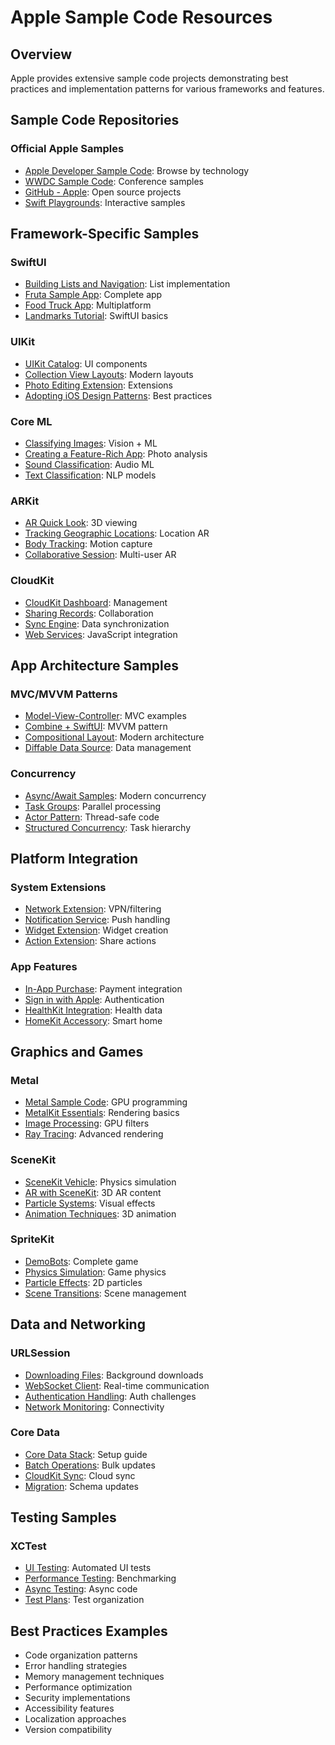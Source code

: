 # Apple Sample Code Resources

## Overview
Apple provides extensive sample code projects demonstrating best practices and implementation patterns for various frameworks and features.

## Sample Code Repositories

### Official Apple Samples
- [Apple Developer Sample Code](https://developer.apple.com/documentation/technologies): Browse by technology
- [WWDC Sample Code](https://developer.apple.com/wwdc/sample-code/): Conference samples
- [GitHub - Apple](https://github.com/apple): Open source projects
- [Swift Playgrounds](https://developer.apple.com/swift-playgrounds/): Interactive samples

## Framework-Specific Samples

### SwiftUI
- [Building Lists and Navigation](https://developer.apple.com/tutorials/swiftui/building-lists-and-navigation): List implementation
- [Fruta Sample App](https://developer.apple.com/documentation/swiftui/fruta_building_a_feature-rich_app_with_swiftui): Complete app
- [Food Truck App](https://developer.apple.com/documentation/swiftui/food_truck_building_a_swiftui_multiplatform_app): Multiplatform
- [Landmarks Tutorial](https://developer.apple.com/tutorials/swiftui): SwiftUI basics

### UIKit
- [UIKit Catalog](https://developer.apple.com/documentation/uikit/views_and_controls/uikit_catalog_creating_and_customizing_views_and_controls): UI components
- [Collection View Layouts](https://developer.apple.com/documentation/uikit/views_and_controls/collection_views/implementing_modern_collection_views): Modern layouts
- [Photo Editing Extension](https://developer.apple.com/documentation/photokit/implementing_a_photo_editing_extension): Extensions
- [Adopting iOS Design Patterns](https://developer.apple.com/documentation/uikit/adopting_ios_design_patterns): Best practices

### Core ML
- [Classifying Images](https://developer.apple.com/documentation/vision/classifying_images_with_vision_and_core_ml): Vision + ML
- [Creating a Feature-Rich App](https://developer.apple.com/documentation/coreml/creating_a_feature-rich_app_with_photos_and_core_ml): Photo analysis
- [Sound Classification](https://developer.apple.com/documentation/soundanalysis/classifying_sounds_in_an_audio_stream): Audio ML
- [Text Classification](https://developer.apple.com/documentation/naturallanguage/creating_a_text_classifier_model): NLP models

### ARKit
- [AR Quick Look](https://developer.apple.com/documentation/arkit/viewing_3d_models_in_ar_quick_look): 3D viewing
- [Tracking Geographic Locations](https://developer.apple.com/documentation/arkit/content_anchors/tracking_geographic_locations_in_ar): Location AR
- [Body Tracking](https://developer.apple.com/documentation/arkit/content_anchors/capturing_body_motion_in_3d): Motion capture
- [Collaborative Session](https://developer.apple.com/documentation/arkit/creating_a_collaborative_session): Multi-user AR

### CloudKit
- [CloudKit Dashboard](https://developer.apple.com/documentation/cloudkit/managing_icloud_containers_with_the_cloudkit_database_app): Management
- [Sharing Records](https://developer.apple.com/documentation/cloudkit/shared_database/sharing_cloudkit_data_with_other_icloud_users): Collaboration
- [Sync Engine](https://developer.apple.com/documentation/cloudkit/cksyncengine): Data synchronization
- [Web Services](https://developer.apple.com/documentation/cloudkitjs): JavaScript integration

## App Architecture Samples

### MVC/MVVM Patterns
- [Model-View-Controller](https://developer.apple.com/documentation/uikit/view_controllers): MVC examples
- [Combine + SwiftUI](https://developer.apple.com/documentation/combine/receiving_and_handling_events_with_combine): MVVM pattern
- [Compositional Layout](https://developer.apple.com/documentation/uikit/views_and_controls/collection_views/implementing_modern_collection_views): Modern architecture
- [Diffable Data Source](https://developer.apple.com/documentation/uikit/nsdiffabledatasource): Data management

### Concurrency
- [Async/Await Samples](https://developer.apple.com/documentation/swift/concurrency): Modern concurrency
- [Task Groups](https://developer.apple.com/documentation/swift/taskgroup): Parallel processing
- [Actor Pattern](https://developer.apple.com/documentation/swift/actor): Thread-safe code
- [Structured Concurrency](https://developer.apple.com/documentation/swift/structured_concurrency): Task hierarchy

## Platform Integration

### System Extensions
- [Network Extension](https://developer.apple.com/documentation/networkextension): VPN/filtering
- [Notification Service](https://developer.apple.com/documentation/usernotifications/modifying_content_in_newly_delivered_notifications): Push handling
- [Widget Extension](https://developer.apple.com/documentation/widgetkit/making_a_configurable_widget): Widget creation
- [Action Extension](https://developer.apple.com/documentation/uniformtypeidentifiers/defining_custom_action_extensions): Share actions

### App Features
- [In-App Purchase](https://developer.apple.com/documentation/storekit/in-app_purchase): Payment integration
- [Sign in with Apple](https://developer.apple.com/documentation/sign_in_with_apple/implementing_user_authentication_with_sign_in_with_apple): Authentication
- [HealthKit Integration](https://developer.apple.com/documentation/healthkit): Health data
- [HomeKit Accessory](https://developer.apple.com/documentation/homekit/creating_a_home_automation_app): Smart home

## Graphics and Games

### Metal
- [Metal Sample Code](https://developer.apple.com/metal/sample-code/): GPU programming
- [MetalKit Essentials](https://developer.apple.com/documentation/metalkit): Rendering basics
- [Image Processing](https://developer.apple.com/documentation/metalperformanceshaders): GPU filters
- [Ray Tracing](https://developer.apple.com/documentation/metal/metal_sample_code_library/implementing_ray_tracing_in_metal): Advanced rendering

### SceneKit
- [SceneKit Vehicle](https://developer.apple.com/documentation/scenekit/scnphysicsvehicle): Physics simulation
- [AR with SceneKit](https://developer.apple.com/documentation/arkit/content_anchors): 3D AR content
- [Particle Systems](https://developer.apple.com/documentation/scenekit/scnparticlesystem): Visual effects
- [Animation Techniques](https://developer.apple.com/documentation/scenekit/animation): 3D animation

### SpriteKit
- [DemoBots](https://developer.apple.com/documentation/spritekit/demobots): Complete game
- [Physics Simulation](https://developer.apple.com/documentation/spritekit/skphysicsbody): Game physics
- [Particle Effects](https://developer.apple.com/documentation/spritekit/skemitternode): 2D particles
- [Scene Transitions](https://developer.apple.com/documentation/spritekit/sktransition): Scene management

## Data and Networking

### URLSession
- [Downloading Files](https://developer.apple.com/documentation/foundation/url_loading_system/downloading_files_in_the_background): Background downloads
- [WebSocket Client](https://developer.apple.com/documentation/foundation/urlsessionwebsockettask): Real-time communication
- [Authentication Handling](https://developer.apple.com/documentation/foundation/url_loading_system/handling_an_authentication_challenge): Auth challenges
- [Network Monitoring](https://developer.apple.com/documentation/network/monitoring_network_conditions): Connectivity

### Core Data
- [Core Data Stack](https://developer.apple.com/documentation/coredata/setting_up_a_core_data_stack): Setup guide
- [Batch Operations](https://developer.apple.com/documentation/coredata/batch_processing): Bulk updates
- [CloudKit Sync](https://developer.apple.com/documentation/coredata/mirroring_a_core_data_store_with_cloudkit): Cloud sync
- [Migration](https://developer.apple.com/documentation/coredata/heavyweight_migration): Schema updates

## Testing Samples

### XCTest
- [UI Testing](https://developer.apple.com/documentation/xctest/user_interface_tests): Automated UI tests
- [Performance Testing](https://developer.apple.com/documentation/xctest/performance_tests): Benchmarking
- [Async Testing](https://developer.apple.com/documentation/xctest/asynchronous_tests_and_expectations): Async code
- [Test Plans](https://developer.apple.com/documentation/xcode/organizing_tests_with_test_plans): Test organization

## Best Practices Examples
- Code organization patterns
- Error handling strategies
- Memory management techniques
- Performance optimization
- Security implementations
- Accessibility features
- Localization approaches
- Version compatibility
